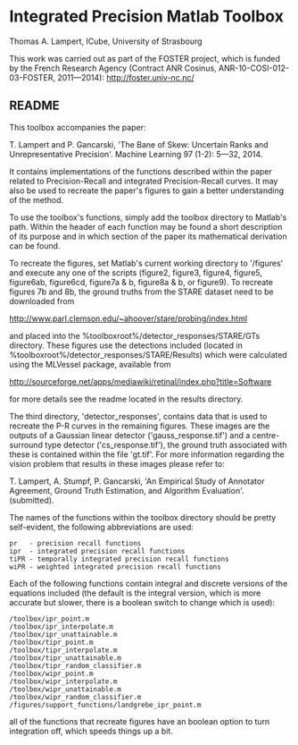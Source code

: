 # Integrated Precision Matlab Toolbox

Thomas A. Lampert, ICube, University of Strasbourg

This work was carried out as part of the FOSTER project, which is funded by the French Research Agency (Contract 
ANR Cosinus, ANR-10-COSI-012-03-FOSTER, 2011—2014): http://foster.univ-nc.nc/

## README


This toolbox accompanies the paper:

T. Lampert and P. Gancarski, 'The Bane of Skew: Uncertain Ranks and Unrepresentative Precision'. Machine Learning 97 (1-2): 5—32, 2014.

It contains implementations of the functions described within the paper related to Precision-Recall and integrated 
Precision-Recall curves. It may also be used to recreate the paper's figures to gain a better understanding of the 
method.

To use the toolbox's functions, simply add the toolbox directory to Matlab's path. Within the header of each 
function may be found a short description of its purpose and in which section of the paper its mathematical 
derivation can be found.

To recreate the figures, set Matlab's current working directory to '/figures' and execute any one of the scripts 
(figure2, figure3, figure4, figure5, figure6ab, figure6cd, figure7a & b, figure8a & b, or figure9). To recreate 
figures 7b and 8b, the ground truths from the STARE dataset need to be downloaded from 

http://www.parl.clemson.edu/~ahoover/stare/probing/index.html

and placed into the %toolboxroot%/detector_responses/STARE/GTs directory. These figures use the detections included
(located in %toolboxroot%/detector_responses/STARE/Results) which were calculated using the MLVessel package, 
available from

http://sourceforge.net/apps/mediawiki/retinal/index.php?title=Software

for more details see the readme located in the results directory.

The third directory, 'detector_responses', contains data that is used to recreate the P-R curves in the remaining
figures. These images are the outputs of a Gaussian linear detector ('gauss_response.tif') and a centre-surround 
type detector ('cs_response.tif'), the ground truth associated with these is contained within the file 'gt.tif'. 
For more information regarding the vision problem that results in these images please refer to:

T. Lampert, A. Stumpf, P. Gancarski, 'An Empirical Study of Annotator Agreement, Ground Truth Estimation, and Algorithm Evaluation'. (submitted).


The names of the functions within the toolbox directory should be pretty self-evident, the following abbreviations
are used:

    pr   - precision recall functions
    ipr  - integrated precision recall functions
    tiPR - temporally integrated precision recall functions
    wiPR - weighted integrated precision recall functions

Each of the following functions contain integral and discrete versions of the equations included (the default is the
integral version, which is more accurate but slower, there is a boolean switch to change which is used):

    /toolbox/ipr_point.m
    /toolbox/ipr_interpolate.m
    /toolbox/ipr_unattainable.m
    /toolbox/tipr_point.m
    /toolbox/tipr_interpolate.m
    /toolbox/tipr_unattainable.m
    /toolbox/tipr_random_classifier.m
    /toolbox/wipr_point.m
    /toolbox/wipr_interpolate.m
    /toolbox/wipr_unattainable.m
    /toolbox/wipr_random_classifier.m
    /figures/support_functions/landgrebe_ipr_point.m

all of the functions that recreate figures have an boolean option to turn integration off, which speeds things up a bit.